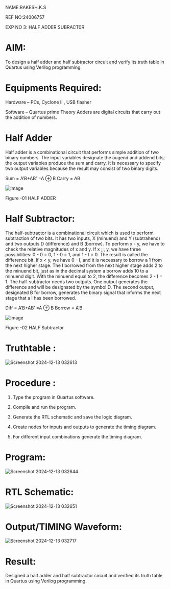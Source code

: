 NAME:RAKESH.K.S

REF NO:24006757

EXP NO 3: HALF ADDER SUBRACT0R
# AIM:

To design a half adder and half subtractor circuit and verify its truth table in Quartus using Verilog programming.

# Equipments Required:

Hardware – PCs, Cyclone II , USB flasher 

Software – Quartus prime Theory Adders are digital circuits that carry out the addition of numbers.

# Half Adder

Half adder is a combinational circuit that performs simple addition of two binary numbers. The input variables designate the augend and addend bits; the output variables produce the sum and carry. It is necessary to specify two output variables because the result may consist of two binary digits.

Sum = A’B+AB’ =A ⊕ B Carry = AB

![image](https://github.com/naavaneetha/HALF_ADDER_SUBTRACTOR/assets/154305477/bd4a0b2c-cdbc-4184-ab08-81578f121e1f)

Figure -01 HALF ADDER

# Half Subtractor:

The half-subtractor is a combinational circuit which is used to perform subtraction of two bits. It has two inputs, X (minuend) and Y (subtrahend) and two outputs D (difference) and B (borrow). To perform x - y, we have to check the relative magnitudes of x and y. If x ;;, y, we have three possibilities: 0 - 0 = 0, 1 - 0 = 1, and 1 - I = 0. The result is called the difference bit. If x < y, we have 0 - I, and it is necessary to borrow a 1 from the next higher stage. The I borrowed from the next higher stage adds 2 to the minuend bit, just as in the decimal system a borrow adds 10 to a minuend digit. With the minuend equal to 2, the difference becomes 2 - I = 1. The half-subtractor needs two outputs. One output generates the difference and will be designated by the symbol D. The second output, designated B for borrow, generates the binary signal that informs the next stage that a I has been borrowed. 

Diff = A’B+AB’ =A ⊕ B
Borrow = A’B

 ![image](https://github.com/naavaneetha/HALF_ADDER_SUBTRACTOR/assets/154305477/d76b099c-513f-4e7c-843a-e2fd028a531a)

Figure -02 HALF Subtractor

# Truthtable :

![Screenshot 2024-12-13 032613](https://github.com/user-attachments/assets/6724f99d-f2f7-4a3b-a0bc-f8a1199b1c56)


# Procedure :

1.	Type the program in Quartus software.

2.	Compile and run the program.

3.	Generate the RTL schematic and save the logic diagram.

4.	Create nodes for inputs and outputs to generate the timing diagram.

5.	For different input combinations generate the timing diagram.


# Program:

![Screenshot 2024-12-13 032644](https://github.com/user-attachments/assets/6de5e571-6090-4c0d-89cf-2e06750617e5)



# RTL Schematic:

![Screenshot 2024-12-13 032651](https://github.com/user-attachments/assets/5b0e52ed-3ec5-4611-8e8e-1f9efdf99399)


# Output/TIMING Waveform:

![Screenshot 2024-12-13 032717](https://github.com/user-attachments/assets/73e2a199-3f7e-4c08-bcf7-4e4eb577d709)


# Result:

Designed a half adder and half subtractor circuit and verified its truth table in Quartus using Verilog
programming.

